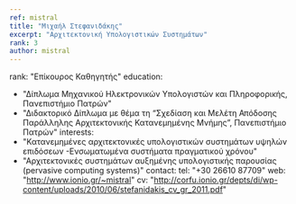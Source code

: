```yaml
---
ref: mistral
title: "Μιχαήλ Στεφανιδάκης"
excerpt: "Αρχιτεκτονική Υπολογιστικών Συστημάτων"
rank: 3
author: mistral
---
```


rank: "Επίκουρος Καθηγητής"
education:
  - "Δίπλωμα Μηχανικού Ηλεκτρονικών Υπολογιστών και Πληροφορικής, Πανεπιστήμιο Πατρών"
  - "Διδακτορικό Δίπλωμα με θέμα τη “Σχεδίαση και Μελέτη Απόδοσης  Παράλληλης Αρχιτεκτονικής Κατανεμημένης Μνήμης”, Πανεπιστήμιο  Πατρών"
interests:
  - "Κατανεμημένες αρχιτεκτονικές υπολογιστικών συστημάτων υψηλών επιδόσεων -Ενσωματωμένα συστήματα πραγματικού χρόνου"
  - "Αρχιτεκτονικές συστημάτων αυξημένης υπολογιστικής παρουσίας  (pervasive computing systems)"
contact:
  tel: "+30 26610 87709"
  web: "http://www.ionio.gr/~mistral"
  cv: "http://corfu.ionio.gr/depts/di/wp-content/uploads/2010/06/stefanidakis_cv_gr_2011.pdf"
  


